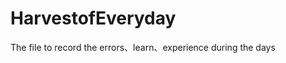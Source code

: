 HarvestofEveryday
=================

The file to record the errors、learn、experience during the days
